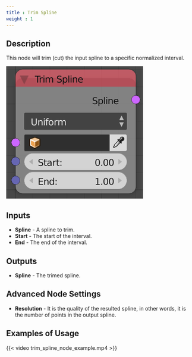 ```yaml
---
title : Trim Spline
weight : 1
---
```


## Description

This node will trim (cut) the input spline to a specific normalized
interval.

![image](trim_spline_node.png)

## Inputs

- **Spline** - A spline to trim.
- **Start** - The start of the interval.
- **End** - The end of the interval.

## Outputs

- **Spline** - The trimed spline.

## Advanced Node Settings

- **Resolution** - It is the quality of the resulted spline, in other
    words, it is the number of points in the output spline.

## Examples of Usage

{{< video trim_spline_node_example.mp4 >}}
